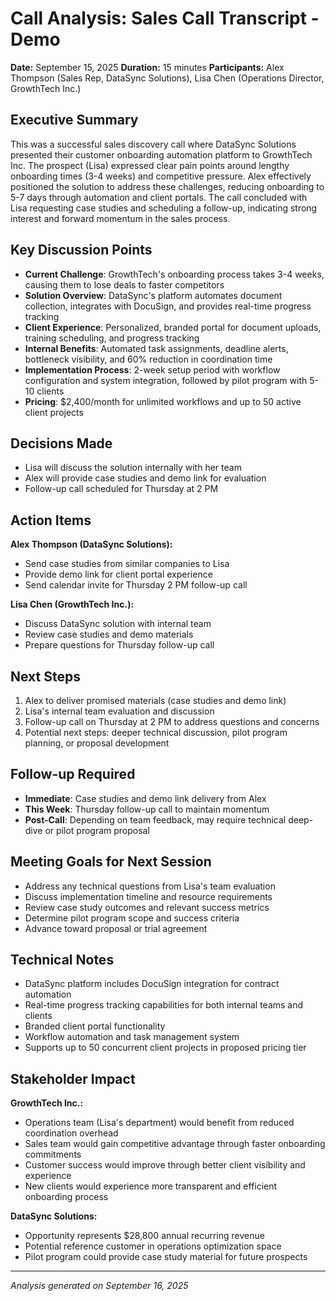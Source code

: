# Call Analysis: Sales Call Transcript - Demo

**Date:** September 15, 2025
**Duration:** 15 minutes
**Participants:** Alex Thompson (Sales Rep, DataSync Solutions), Lisa Chen (Operations Director, GrowthTech Inc.)

## Executive Summary
This was a successful sales discovery call where DataSync Solutions presented their customer onboarding automation platform to GrowthTech Inc. The prospect (Lisa) expressed clear pain points around lengthy onboarding times (3-4 weeks) and competitive pressure. Alex effectively positioned the solution to address these challenges, reducing onboarding to 5-7 days through automation and client portals. The call concluded with Lisa requesting case studies and scheduling a follow-up, indicating strong interest and forward momentum in the sales process.

## Key Discussion Points
- **Current Challenge**: GrowthTech's onboarding process takes 3-4 weeks, causing them to lose deals to faster competitors
- **Solution Overview**: DataSync's platform automates document collection, integrates with DocuSign, and provides real-time progress tracking
- **Client Experience**: Personalized, branded portal for document uploads, training scheduling, and progress tracking
- **Internal Benefits**: Automated task assignments, deadline alerts, bottleneck visibility, and 60% reduction in coordination time
- **Implementation Process**: 2-week setup period with workflow configuration and system integration, followed by pilot program with 5-10 clients
- **Pricing**: $2,400/month for unlimited workflows and up to 50 active client projects

## Decisions Made
- Lisa will discuss the solution internally with her team
- Alex will provide case studies and demo link for evaluation
- Follow-up call scheduled for Thursday at 2 PM

## Action Items
**Alex Thompson (DataSync Solutions):**
- Send case studies from similar companies to Lisa
- Provide demo link for client portal experience
- Send calendar invite for Thursday 2 PM follow-up call

**Lisa Chen (GrowthTech Inc.):**
- Discuss DataSync solution with internal team
- Review case studies and demo materials
- Prepare questions for Thursday follow-up call

## Next Steps
1. Alex to deliver promised materials (case studies and demo link)
2. Lisa's internal team evaluation and discussion
3. Follow-up call on Thursday at 2 PM to address questions and concerns
4. Potential next steps: deeper technical discussion, pilot program planning, or proposal development

## Follow-up Required
- **Immediate**: Case studies and demo link delivery from Alex
- **This Week**: Thursday follow-up call to maintain momentum
- **Post-Call**: Depending on team feedback, may require technical deep-dive or pilot program proposal

## Meeting Goals for Next Session
- Address any technical questions from Lisa's team evaluation
- Discuss implementation timeline and resource requirements
- Review case study outcomes and relevant success metrics
- Determine pilot program scope and success criteria
- Advance toward proposal or trial agreement

## Technical Notes
- DataSync platform includes DocuSign integration for contract automation
- Real-time progress tracking capabilities for both internal teams and clients
- Branded client portal functionality
- Workflow automation and task management system
- Supports up to 50 concurrent client projects in proposed pricing tier

## Stakeholder Impact
**GrowthTech Inc.:**
- Operations team (Lisa's department) would benefit from reduced coordination overhead
- Sales team would gain competitive advantage through faster onboarding commitments
- Customer success would improve through better client visibility and experience
- New clients would experience more transparent and efficient onboarding process

**DataSync Solutions:**
- Opportunity represents $28,800 annual recurring revenue
- Potential reference customer in operations optimization space
- Pilot program could provide case study material for future prospects

---
*Analysis generated on September 16, 2025*
